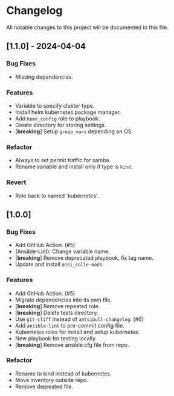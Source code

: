 # Changelog

All notable changes to this project will be documented in this file.

## [1.1.0] - 2024-04-04

### Bug Fixes

- Missing dependencies.

### Features

- Variable to specify cluster type.
- Install helm kubernetes package manager.
- Add `home_config` role to playbook.
- Create directory for storing settings.
- [**breaking**] Setup `group_vars` depending on OS.

### Refactor

- Always to set permit traffic for samba.
- Rename variable and install only if type is `kind`.

### Revert

- Role back to named 'kubernetes'.

## [1.0.0]

### Bug Fixes

- Add GitHub Action. (#5)
- (Ansible-Lint): Change variable name.
- [**breaking**] Remove deprecated playbook, fix tag name.
- Update and install `ansi_colle-mods`.

### Features

- Add GitHub Action. (#5)
- Migrate dependencies into its own file.
- [**breaking**] Remove repeated role.
- [**breaking**] Delete tests directory.
- Use `git-cliff` instead of `antsibull-changelog`. (#6)
- Add `ansible-lint` to pre-commit config file.
- Kubernetes roles for install and setup kubernetes.
- New playbook for testing locally.
- [**breaking**] Remove ansible.cfg file from repo.

### Refactor

- Rename to kind instead of kubernetes.
- Move inventory outside repo.
- Remove depreated file.
<!-- generated by git-cliff -->
